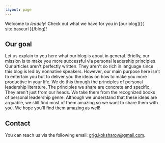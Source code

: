 ```yaml
---
layout: page
---
```


Welcome to _leadely_! Check out what we have for you in [our blog]({{ site.baseurl }}/blog)!

## Our goal

Let us explain to you here what our blog is about in general. Briefly, our mission is to make you more successful via personal leadership principles. Our articles aren't perfectly written. They aren't so rich in language since this blog is led by nonnative speakers. However, our main purpose here isn't to entertain you but to deliver you the ideas on how to make you more productive in your life. We do this through the principles of personal leadership literature. The principles we share are concrete and specific. They aren't just from our heads. We take them from the recognized books of personal leadership genre. Although we understand that these ideas are arguable, we still find most of them amazing so we want to share them with you. We hope you'll find them amazing as well! 

## Contact

You can reach us via the following email: grig.koksharov@gmail.com.
